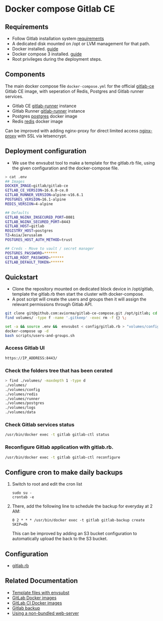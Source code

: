 # Docker compose Gitlab CE


## Requirements

- Follow Gitlab installation system [requirements](https://docs.gitlab.com/ee/install/requirements.html)
- A dedicated disk mounted on /opt or LVM management for that path.
- Docker installed. [guide](https://docs.docker.com/engine/install/)
- Docker compose 3 installed. [guide](https://docs.docker.com/compose/install/)
- Root privileges during the deployment steps.

## Components

The main docker compose file `docker-compose.yml` for the official [gitlab-ce](https://hub.docker.com/r/gitlab/gitlab-ce) Gitlab CE image, with seperation of Redis, Postgres and Gitlab runner services.

- Gitlab CE [gitlab-runner](https://hub.docker.com/r/gitlab/gitlab/) instance
- Gitlab Runner [gitlab-runner](https://hub.docker.com/r/gitlab/gitlab-runner/) instance
- Postgres [postgres](https://hub.docker.com/_/postgres/) docker image
- Redis [redis](https://hub.docker.com/_/redis/) docker image

Can be improved with adding nginx-proxy for direct limited access [nginx-proxy](https://github.com/jwilder/nginx-proxy) with SSL via letsencrypt.

## Deployment configuration
- We use the envsubst tool to make a template for the gitlab.rb file, using the given configuration and the docker-compose file.

```bash
> cat .env
## Images
DOCKER_IMAGE=gitlab/gitlab-ce
GITLAB_CE_VERSION=16.6.0-ce.0
GITLAB_RUNNER_VERSION=alpine-v16.6.1
POSTGRES_VERSION=16.1-alpine
REDIS_VERSION=4-alpine

## Defaults
GITLAB_NGINX_INSECURED_PORT=8081
GITLAB_NGINX_SECURED_PORT=8443
GITLAB_HOST=gitlab
REGISTRY_HOST=postgres
TZ=Asia/Jerusalem
POSTGRES_HOST_AUTH_METHOD=trust

## Creds - Move to vault / secret manager
POSTGRES_PASSWORD=******
GITLAB_ROOT_PASSWORD=******
GITLAB_DEFAULT_TOKEN=******
```
## Quickstart

- Clone the repository mounted on dedicated block device in /opt/gitlab, template the gitlab.rb then start the cluster with docker-compose.
- A post script will create the users and groups then it will assign the relevant permissions through Gitlab API.

```bash
git clone git@github.com:aviorma/gitlab-ce-compose.git /opt/gitlab; cd $_
find volumes/ -type f -name '.gitkeep' -exec rm -f {} \;

set -a && source .env &&  envsubst < config/gitlab.rb > "volumes/config/gitlab.rb"
docker-compose up -d
bash scripts/users-and-groups.sh
```

### Access Gitlab UI
```bash
https://IP_ADDRESS:8443/
```

### Check the folders tree that has been cerated

```bash
> find ./volumes/ -maxdepth 1 -type d
./volumes/
./volumes/config
./volumes/redis
./volumes/runner
./volumes/postgres
./volumes/logs
./volumes/data
```

### Check Gitlab services status

```bash
/usr/bin/docker exec -t gitlab gitlab-ctl status
```

### Reconfigure Gitlab application with gitlab.rb.

```bash
/usr/bin/docker exec -t gitlab gitlab-ctl reconfigure
```

## Configure cron to make daily backups
1. Switch to root and edit the cron list

   ```shell
   sudo su -
   crontab -e
   ```

1. There, add the following line to schedule the backup for everyday at 2 AM:

   ```plaintext
   0 2 * * * /usr/bin/docker exec -t gitlab gitlab-backup create SKIP=db
   ```
   This can be improved by adding an S3 bucket configuration to automatically upload the back to the S3 bucket.

## Configuration

- [gitlab.rb](https://gitlab.com/gitlab-org/omnibus-gitlab/blob/master/files/gitlab-config-template/gitlab.rb.template)

## Related Documentation

- [Template files with envsubst](https://www.baeldung.com/linux/envsubst-command#:~:text=Basic%20Features%20of%20envsubst,replaced%20by%20an%20empty%20string.)
- [GitLab Docker images](https://docs.gitlab.com/omnibus/docker/)
- [GitLab CI Docker images](https://docs.gitlab.com/ce/ci/docker/using_docker_images.html)
- [Gitlab backup](https://docs.gitlab.com/omnibus/settings/backups.html)
- [Using a non-bundled web-server](https://docs.gitlab.com/omnibus/settings/nginx.html#using-a-non-bundled-web-server)

